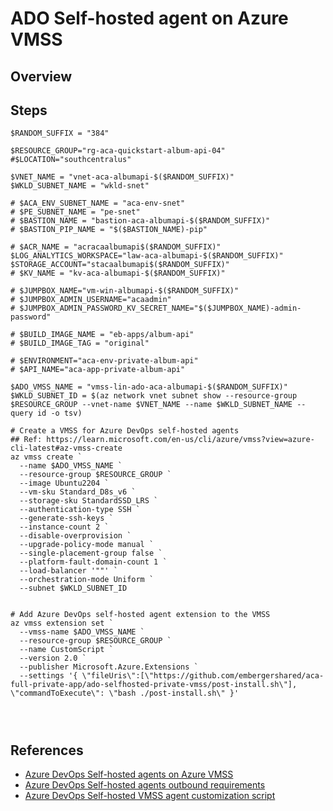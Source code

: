 # ADO Self-hosted agent on Azure VMSS

## Overview

## Steps

```pwsh
$RANDOM_SUFFIX = "384"

$RESOURCE_GROUP="rg-aca-quickstart-album-api-04"
#$LOCATION="southcentralus"

$VNET_NAME = "vnet-aca-albumapi-$($RANDOM_SUFFIX)"
$WKLD_SUBNET_NAME = "wkld-snet"

# $ACA_ENV_SUBNET_NAME = "aca-env-snet"
# $PE_SUBNET_NAME = "pe-snet"
# $BASTION_NAME = "bastion-aca-albumapi-$($RANDOM_SUFFIX)"
# $BASTION_PIP_NAME = "$($BASTION_NAME)-pip"

# $ACR_NAME = "acracaalbumapi$($RANDOM_SUFFIX)"
$LOG_ANALYTICS_WORKSPACE="law-aca-albumapi-$($RANDOM_SUFFIX)"
$STORAGE_ACCOUNT="stacaalbumapi$($RANDOM_SUFFIX)"
# $KV_NAME = "kv-aca-albumapi-$($RANDOM_SUFFIX)"

# $JUMPBOX_NAME="vm-win-albumapi-$($RANDOM_SUFFIX)"
# $JUMPBOX_ADMIN_USERNAME="acaadmin"
# $JUMPBOX_ADMIN_PASSWORD_KV_SECRET_NAME="$($JUMPBOX_NAME)-admin-password"

# $BUILD_IMAGE_NAME = "eb-apps/album-api"
# $BUILD_IMAGE_TAG = "original"

# $ENVIRONMENT="aca-env-private-album-api"
# $API_NAME="aca-app-private-album-api"

$ADO_VMSS_NAME = "vmss-lin-ado-aca-albumapi-$($RANDOM_SUFFIX)"
$WKLD_SUBNET_ID = $(az network vnet subnet show --resource-group $RESOURCE_GROUP --vnet-name $VNET_NAME --name $WKLD_SUBNET_NAME --query id -o tsv)

# Create a VMSS for Azure DevOps self-hosted agents
## Ref: https://learn.microsoft.com/en-us/cli/azure/vmss?view=azure-cli-latest#az-vmss-create
az vmss create `
  --name $ADO_VMSS_NAME `
  --resource-group $RESOURCE_GROUP `
  --image Ubuntu2204 `
  --vm-sku Standard_D8s_v6 `
  --storage-sku StandardSSD_LRS `
  --authentication-type SSH `
  --generate-ssh-keys `
  --instance-count 2 `
  --disable-overprovision `
  --upgrade-policy-mode manual `
  --single-placement-group false `
  --platform-fault-domain-count 1 `
  --load-balancer '""' `
  --orchestration-mode Uniform `
  --subnet $WKLD_SUBNET_ID


# Add Azure DevOps self-hosted agent extension to the VMSS
az vmss extension set `
  --vmss-name $ADO_VMSS_NAME `
  --resource-group $RESOURCE_GROUP `
  --name CustomScript `
  --version 2.0 `
  --publisher Microsoft.Azure.Extensions `
  --settings '{ \"fileUris\":[\"https://github.com/embergershared/aca-full-private-app/ado-selfhosted-private-vmss/post-install.sh\"], \"commandToExecute\": \"bash ./post-install.sh\" }'




```





## References

- [Azure DevOps Self-hosted agents on Azure VMSS](https://learn.microsoft.com/en-us/azure/devops/pipelines/agents/vmss?view=azure-devops)
- [Azure DevOps Self-hosted agents outbound requirements](https://learn.microsoft.com/en-us/azure/devops/pipelines/agents/linux-agent?view=azure-devops&tabs=IP-V4#im-running-a-firewall-and-my-code-is-in-azure-repos-what-urls-does-the-agent-need-to-communicate-with)
- [Azure DevOps Self-hosted VMSS agent customization script](https://learn.microsoft.com/en-us/azure/devops/pipelines/agents/scale-set-agents?view=azure-devops#customizing-virtual-machine-startup-via-the-custom-script-extension)
